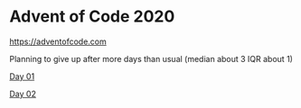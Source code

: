 # Advent of Code 2020

https://adventofcode.com

Planning to give up after more days than usual (median about 3 IQR about 1)

[Day 01](https://github.com/ianhandel/adventofcode_2020/blob/main/day_01/advent_of_code_01.md)

[Day 02](https://github.com/ianhandel/adventofcode_2020/blob/main/day_02/advent_of_code_02.md)
